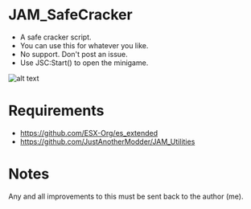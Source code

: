 # JAM_SafeCracker
- A safe cracker script.
- You can use this for whatever you like.
- No support. Don't post an issue.
- Use JSC:Start() to open the minigame.

![alt text](https://i.imgur.com/uVcpgbf.jpg)

# Requirements
- https://github.com/ESX-Org/es_extended
- https://github.com/JustAnotherModder/JAM_Utilities

# Notes
Any and all improvements to this must be sent back to the author (me).
